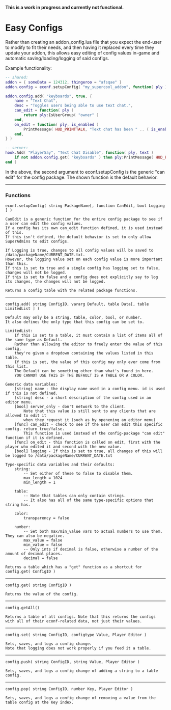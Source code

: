 __This is a work in progress and currently not functional.__

# Easy Configs

Rather than creating an addon_config.lua file that you expect the end-user to modify to fit their needs, and then having it replaced every time they update your addon, this allows easy editing of config values in-game and automatic saving/loading/logging of said configs.

Example functionality:
```Lua
-- shared:
addon = { someData = 124312, thingeroo = "afsqae" }
addon.config = econf.setupConfig( "my_supercool_addon", function( ply ) return ply:IsSuperAdmin() end, true )

addon.config.add( "keyboards", true, {
	name = "Text Chat",
	desc = "Toggles users being able to use text chat.",
	can_edit = function( ply )
		return ply:IsUserGroup( "owner" )
	end,
	on_edit = function( ply, is_enabled )
		PrintMessage( HUD_PRINTTALK, "Text chat has been " .. ( is_enabled and "enabled!" or "disabled." ) )
	end,
} )

-- server:
hook.Add( "PlayerSay", "Text Chat Disable", function( ply, text )
	if not addon.config.get( "keyboards" ) then ply:PrintMessage( HUD_PRINTTALK, "Nooo!" ) return "" end
end )
```
In the above, the second argument to econf.setupConfig is the generic "can edit" for the config package. The shown function is the default behavior.

---

### Functions


```
econf.setupConfig( string PackageName[, function CanEdit, bool Logging ] )
```
	CanEdit is a generic function for the entire config package to see if a user can edit the config values.
	If a config has its own can_edit function defined, it is used instead of this.
	If this isn't defined, the default behavior is set to only allow SuperAdmins to edit configs.

	If Logging is true, changes to all config values will be saved to /data/packageName/CURRENT_DATE.txt.
	However, the logging value set on each config value is more important than this.
	If this is set to true and a single config has logging set to false, changes will not be logged.
	If this is set to false and a config does not explicitly say to log its changes, the changes will not be logged.

	Returns a config table with the related package functions.

---
```
config.add( string ConfigID, vararg Default, table Data[, table LimitedList ] )
```
	Default may only be a string, table, color, bool, or number.
	It also defines the only type that this config can be set to.

	LimitedList:
		If this is set to a table, it must contain a list of items all of the same type as Default.
		Rather than allowing the editor to freely enter the value of this config,
		they're given a dropdown containing the values listed in this table.
		If this is set, the value of this config may only ever come from this list.
		The Default can be something other than what's found in here.
		YOU CANNOT USE THIS IF THE DEFAULT IS A TABLE OR A COLOR.

	Generic data variables:
		[string] name - the display name used in a config menu. id is used if this is not defined.
		[string] desc - a short description of the config used in an editor menu.
		[bool] server_only - don't network to the client.
			Note that this value is still sent to any clients that are allowed to edit it
			when they request it (such as by openening an editor menu)
		[func] can_edit - check to see if the user can edit this specific config. return true/false.
			This function is used instead of the config-package "can edit" function if it is defined.
		[func] on_edit - this function is called on edit, first with the player who edited it and second with the new value.
		[bool] logging - If this is set to true, all changes of this will be logged to /data/packageName/CURRENT_DATE.txt

	Type-specific data variables and their defaults:
		string:
			-- Set either of these to false to disable them.
			max_length = 1024
			min_length = 1

		table:
			-- Note that tables can only contain strings.
			-- It also has all of the same type-specific options that string has.

		color:
			transparency = false

		number:
			-- Set both max/min_value vars to actual numbers to use them. They can also be negative.
			max_value = false
			min_value = false
			-- Only ints if decimal is false, otherwise a number of the amount of decimal places.
			decimal = false

	Returns a table which has a "get" function as a shortcut for config.get( ConfigID )

---
```
config.get( string ConfigID )
```
	Returns the value of the config.

---
```
config.getAll()
```
	Returns a table of all configs. Note that this returns the configs with all of their econf-related data, not just their values.

---
```
config.set( string ConfigID, configtype Value, Player Editor )
```
	Sets, saves, and logs a config change.
	Note that logging does not work properly if you feed it a table.

---
```
config.push( string ConfigID, string Value, Player Editor )
```
	Sets, saves, and logs a config change of adding a string to a table config.

---
```
config.pop( string ConfigID, number Key, Player Editor )
```
	Sets, saves, and logs a config change of removing a value from the table config at the Key index.
